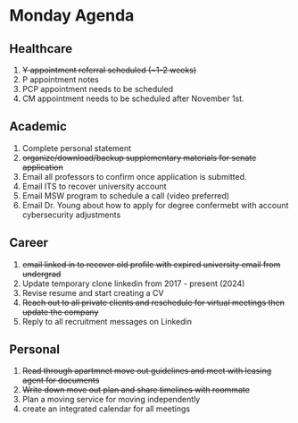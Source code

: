 # Monday Agenda

## Healthcare 
1. ~~Y appointment referral scheduled (~1-2 weeks)~~
2. P appointment notes
3. PCP appointment needs to be scheduled
4. CM appointment needs to be scheduled after November 1st.

## Academic
1. Complete personal statement 
2. ~~organize/download/backup supplementary materials for senate application~~
3. Email all professors to confirm once application is submitted.
4. Email ITS to recover university account
5. Email MSW program to schedule a call (video preferred)
6. Email Dr. Young about how to apply for degree confermebt with account cybersecurity adjustments

## Career
1. ~~email linked in to recover old profile with expired university email from undergrad~~
2. Update temporary clone linkedin from 2017 - present (2024)
3. Revise resume and start creating a CV
4. ~~Reach out to all private clients and reschedule for virtual meetings then update the company~~
5. Reply to all recruitment messages on Linkedin

## Personal 
1. ~~Read through apartmnet move out guidelines and meet with leasing agent for documents~~
2. ~~Write down move out plan and share timelines with roommate~~
3. Plan a moving service for moving independently
4. create an integrated calendar for all meetings
